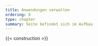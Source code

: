 ```yaml
---
title: Anwendungen verwalten
ordering: 6
type: chapter
summary: Seite befindet sich im Aufbau
---
```


{{< construction >}}